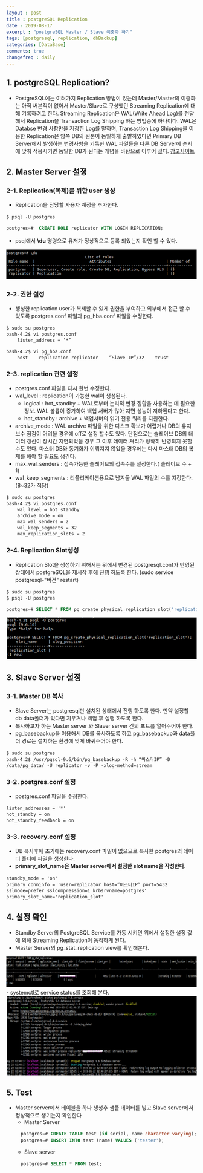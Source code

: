 ```yaml
---
layout : post
title : postgreSQL Replication
date : 2019-08-17
excerpt : "postgreSQL Master / Slave 이중화 하기"
tags: [postgresql, replication, dbBackup]
categories: [DataBase]
comments: true
changefreq : daily
---
```




## 1. postgreSQL Replication? 
- PostgreSQL에는 여러가지 Replication 방법이 있는데 Master/Master의 이중화는 아직 써본적이 없어서 Master/Slave로 구성했던 Streaming Replication에 대해 기록하려고 한다. Streaming Replication은 WAL(Write  Ahead Log)를 전달해서 Replication을 Transaction Log Shipping 하는 방법중에 하나이다. WAL은 Databse 변경 사항만을 저장한 Log를 말하며, Transaction Log Shipping을 이용한 Replication은 양쪽 DB의 원본이 동일하게 출발하였다면 Primary DB Server에서 발생하는 변경사항을 기록한 WAL 파일들을 다른 DB Server에 순서에 맞춰 적용시키면 동일한 DB가 된다는 개념을 바탕으로 이루어 졌다. [참고사이트](https://browndwarf.tistory.com/4)

## 2. Master Server 설정 
### 2-1. Replication(복제)를 위한 user 생성
- Replication을 담당할 사용자 계정을 추가한다. 
~~~ shell
$ psql -U postgres 
~~~
~~~ sql
postgres=#  CREATE ROLE replicator WITH LOGIN REPLICATION;
~~~
- psql에서 **\du** 명령으로 유저가 정상적으로 등록 되었는지 확인 할 수 있다.
<img src="/static/img/replication/user.png">

### 2-2. 권한 설정 
- 생성한 replication user가 복제할 수 있게 권한을 부여하고 외부에서 접근 할 수 있도록 postgres.conf 파일과 pg_hba.conf 파일을 수정한다.
~~~shell
$ sudo su postgres
bash-4.2$ vi postgres.conf
    listen_address = ‘*’
~~~
~~~shell
bash-4.2$ vi pg_hba.conf
    host    replication replicator    “Slave IP”/32    trust
~~~

### 2-3. replication 관련 설정 
- postgres.conf 파일을 다시 한번 수정한다.
- wal_level : replication이 가능한 wal이 생성된다.
    - logical : hot_standby + WAL로부터 논리적 변경 집합을 사용하는 데 필요한 정보. WAL 볼륨이 증가하여 백업 서버가 많아 지면 성능이 저하된다고 한다.
    - hot_standby : archive + 백업서버의 읽기 전용 쿼리를 지원한다. 
- archive_mode : WAL archive 파일을 위한 디스크 확보가 어렵거나 DB의 유지 보수 점검이 어려울 경우에 off로 설정 할수도 있다. 단점으로는 슬레이브 DB의 데이터 갱신이 장시간 지연되었을 경우 그 이후 데이터 처리가 정확히 반영되지 못할 수도 있다. 마스터 DB와 동기화가 이뤄지지 않았을 경우에는 다시 마스터 DB의 복제를 해야 할 필요도 생긴다.
- max_wal_senders : 접속가능한 슬레이브의 접속수를 설정한다.( 슬레이브 수 + 1)
- wal_keep_segments : 리플리케이션용으로 남겨둘 WAL 파일의 수를 지정한다. (8~32가 적당)
~~~ shell
$ sudo su postgres
bash-4.2$ vi postgres.conf
    wal_level = hot_standby
    archive_mode = on
    max_wal_senders = 2
    wal_keep_segments = 32
    max_replication_slots = 2
~~~

### 2-4. Replication Slot생성
- Replication Slot을 생성하기 위해서는 위에서 변경된 postgresql.conf가 반영된 상태에서 postgreSQL을 재시작 후에 진행 하도록 한다. (sudo service postgresql-"버전" restart)
~~~ shell 
$ sudo su postgres
$ psql -U postgres 
~~~
~~~ sql
postgres=# SELECT * FROM pg_create_physical_replication_slot('replication_slot');
~~~
<img src="/static/img/replication/slot.png">

## 3. Slave Server 설정
### 3-1. Master DB 복사 
- Slave Server는 postgresql만 설치된 상태에서 진행 하도록 한다. 만약 설정할 db data폴더가 있다면 지우거나 백업 후 실행 하도록 한다.
- 복사하고자 하는 Master server 와 Slaver server 간의 포트를 열어주어야 한다.  
- pg_basebackup을 이용해서 DB를 복사하도록 하고 pg_basebackup과 data폴더 경로는 설치하는 환경에 맞게 바꿔주어야 한다. 
~~~ shell
$ sudo su postgres 
bash-4.2$ /usr/pgsql-9.6/bin/pg_basebackup -R -h “마스터IP” -D /data/pg_data/ -U replicator -v -P -xlog-method=stream
~~~

### 3-2. postgres.conf 설정 
- postgres.conf 파일을 수정한다. 
~~~ text 
listen_addresses = '*'
hot_standby = on 
hot_standby_feedback = on 
~~~

### 3-3. recovery.conf 설정 
- DB 복사후에 초기에는 recovery.conf 파일이 없으므로 복사한 postgres의 데이터 폴더에 파일을 생성한다. 
- **primary_slot_name은 Master server에서 설정한 slot name을 작성한다.**
~~~ text
standby_mode = 'on'
primary_conninfo = 'user=replicator host=”마스터IP” port=5432 sslmode=prefer sslcompression=1 krbsrvname=postgres'
primary_slot_name='replication_slot'
~~~

## 4. 설정 확인
- Standby Server의 PostgreSQL Service를 가동 시키면 위에서 설정한 설정 값에 의해 Streaming Replication이 동작하게 된다. 
- Master Server의 pg_stat_replication view를 확인해본다. 
<img src="/static/img/replication/view.png">
- systemctl로 service status를 조회해 본다. 
<img src="/static/img/replication/status.png">

## 5. Test 
- Master server에서 테이블을 하나 생성후 샘플 데이터를 넣고 Slave server에서 정상적으로 생기는지 확인한다 
    - Master Server 
    ~~~sql
      postgres=# CREATE TABLE test (id serial, name character varying);
      postgres=# INSERT INTO test (name) VALUES ('tester');
    ~~~
    - Slave server
    ~~~sql
      postgres=# SELECT * FROM test;
    ~~~

